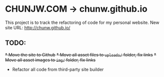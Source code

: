 # CHUNJW.COM -> chunw.github.io

This project is to track the refactoring of code for my personal website.
New site URL: http://chunw.github.io/

## TODO:
~~* Move the site to Github~~
~~* Move all asset files to `uploads/` folder, fix links~~
~~* Move all asset images to `img/` folder, fix links~~
* Refactor all code from third-party site builder
